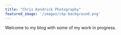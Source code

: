 ```yaml
---
title: "Chris Kendrick Photography"
featured_image: '/images/ckp-background.png'
---
```


Welcome to my blog with some of my work in progress.

